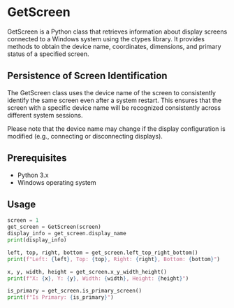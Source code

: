 # GetScreen

GetScreen is a Python class that retrieves information about display screens connected to a Windows system using the ctypes library. It provides methods to obtain the device name, coordinates, dimensions, and primary status of a specified screen.

## Persistence of Screen Identification
The GetScreen class uses the device name of the screen to consistently identify the same screen even after a system restart. This ensures that the screen with a specific device name will be recognized consistently across different system sessions.

Please note that the device name may change if the display configuration is modified (e.g., connecting or disconnecting displays).

## Prerequisites

- Python 3.x
- Windows operating system

## Usage

```python
screen = 1
get_screen = GetScreen(screen)
display_info = get_screen.display_name
print(display_info)

left, top, right, bottom = get_screen.left_top_right_bottom()
print(f"Left: {left}, Top: {top}, Right: {right}, Bottom: {bottom}")

x, y, width, height = get_screen.x_y_width_height()
print(f"X: {x}, Y: {y}, Width: {width}, Height: {height}")

is_primary = get_screen.is_primary_screen()
print(f"Is Primary: {is_primary}")
```
